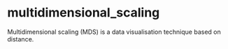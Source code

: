 # multidimensional_scaling
Multidimensional scaling (MDS) is a data visualisation technique based on distance.
